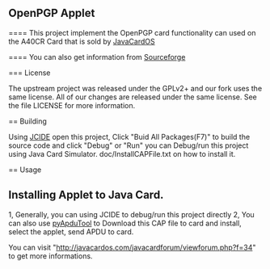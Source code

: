 ## OpenPGP Applet

====
This project implement the OpenPGP card functionality can used on the A40CR Card that is sold by [JavaCardOS](http://www.javacardos.com)

====
You can also get information from [Sourceforge](https://sourceforge.net/projects/openpgp/)

=== License

The upstream project was released under the GPLv2+ and our fork uses
the same license.  All of our changes are released under the same
license.  See the file LICENSE for more information.


== Building

Using [JCIDE](http://javacardos.com/javacardforum/viewtopic.php?f=26&t=43) open this project,  Click "Buid All Packages(F7)" to build the source code and click "Debug" or "Run" you can Debug/run this project using Java Card Simulator. doc/InstallCAPFile.txt on how to install it.


== Usage

Installing Applet to Java Card.
--------------------------
1, Generally, you can using JCIDE to debug/run this project directly
2, You can also use [pyApduTool](http://javacardos.com/javacardforum/viewtopic.php?f=3&t=38) to Download this CAP file to card and install, select the applet, send APDU to card. 

You can visit "http://javacardos.com/javacardforum/viewforum.php?f=34" to get more informations.
